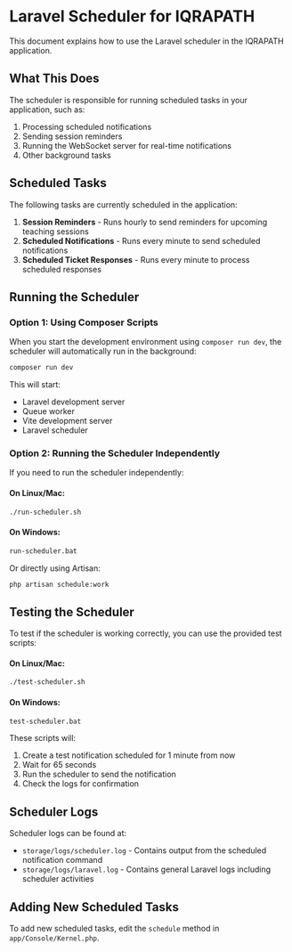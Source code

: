 # Laravel Scheduler for IQRAPATH

This document explains how to use the Laravel scheduler in the IQRAPATH application.

## What This Does

The scheduler is responsible for running scheduled tasks in your application, such as:

1. Processing scheduled notifications
2. Sending session reminders
3. Running the WebSocket server for real-time notifications
4. Other background tasks

## Scheduled Tasks

The following tasks are currently scheduled in the application:

1. **Session Reminders** - Runs hourly to send reminders for upcoming teaching sessions
2. **Scheduled Notifications** - Runs every minute to send scheduled notifications
3. **Scheduled Ticket Responses** - Runs every minute to process scheduled responses

## Running the Scheduler

### Option 1: Using Composer Scripts

When you start the development environment using `composer run dev`, the scheduler will automatically run in the background:

```bash
composer run dev
```

This will start:
- Laravel development server
- Queue worker
- Vite development server
- Laravel scheduler

### Option 2: Running the Scheduler Independently

If you need to run the scheduler independently:

#### On Linux/Mac:
```bash
./run-scheduler.sh
```

#### On Windows:
```bash
run-scheduler.bat
```

Or directly using Artisan:
```bash
php artisan schedule:work
```

## Testing the Scheduler

To test if the scheduler is working correctly, you can use the provided test scripts:

#### On Linux/Mac:
```bash
./test-scheduler.sh
```

#### On Windows:
```bash
test-scheduler.bat
```

These scripts will:
1. Create a test notification scheduled for 1 minute from now
2. Wait for 65 seconds
3. Run the scheduler to send the notification
4. Check the logs for confirmation

## Scheduler Logs

Scheduler logs can be found at:
- `storage/logs/scheduler.log` - Contains output from the scheduled notification command
- `storage/logs/laravel.log` - Contains general Laravel logs including scheduler activities

## Adding New Scheduled Tasks

To add new scheduled tasks, edit the `schedule` method in `app/Console/Kernel.php`. 